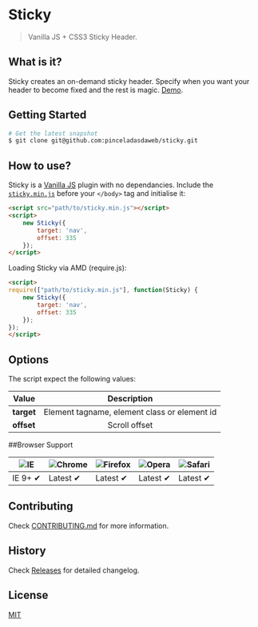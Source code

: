 # Sticky
> Vanilla JS + CSS3 Sticky Header.

## What is it?
Sticky creates an on-demand sticky header. Specify when you want your header to become fixed and the rest is magic. [Demo](http://www.pinceladasdaweb.com.br/blog/uploads/sticky/).

## Getting Started

```bash
# Get the latest snapshot
$ git clone git@github.com:pinceladasdaweb/sticky.git
```

## How to use?
Sticky is a [Vanilla JS](http://vanilla-js.com/) plugin with no dependancies. Include the [`sticky.min.js`](build/sticky.min.js) before your ```</body>``` tag and initialise it:

```html
<script src="path/to/sticky.min.js"></script>
<script>
	new Sticky({
	    target: 'nav',
	    offset: 335
	});
</script>
```

Loading Sticky via AMD (require.js):

```html
<script>
require(["path/to/sticky.min.js"], function(Sticky) {
    new Sticky({
        target: 'nav',
        offset: 335
    });
});
</script>
```

## Options
The script expect the following values:

| Value                              | Description                                                 |
| ---------------------------------- |:-----------------------------------------------------------:|
| **target**                         | Element tagname, element class or element id                |
| **offset**                         | Scroll offset                                               |

##Browser Support

![IE](https://cloud.githubusercontent.com/assets/398893/3528325/20373e76-078e-11e4-8e3a-1cb86cf506f0.png) | ![Chrome](https://cloud.githubusercontent.com/assets/398893/3528328/23bc7bc4-078e-11e4-8752-ba2809bf5cce.png) | ![Firefox](https://cloud.githubusercontent.com/assets/398893/3528329/26283ab0-078e-11e4-84d4-db2cf1009953.png) | ![Opera](https://cloud.githubusercontent.com/assets/398893/3528330/27ec9fa8-078e-11e4-95cb-709fd11dac16.png) | ![Safari](https://cloud.githubusercontent.com/assets/398893/3528331/29df8618-078e-11e4-8e3e-ed8ac738693f.png)
--- | --- | --- | --- | --- |
IE 9+ ✔ | Latest ✔ | Latest ✔ | Latest ✔ | Latest ✔ |

## Contributing

Check [CONTRIBUTING.md](CONTRIBUTING.md) for more information.

## History

Check [Releases](https://github.com/pinceladasdaweb/sticky/releases) for detailed changelog.

## License
[MIT](LICENSE)